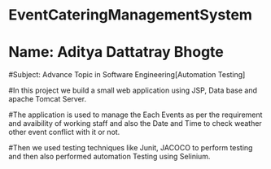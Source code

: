 # EventCateringManagementSystem

# Name: Aditya Dattatray Bhogte

#Subject: Advance Topic in Software Engineering[Automation Testing]

#In this project we build a small web application using JSP, Data base and apache Tomcat Server. 

#The application is used to manage the Each Events as  per the requirement and avaibility of working staff and also the Date and Time to check weather other event conflict with it or not.

#Then we used testing techniques like Junit, JACOCO to perform testing and then also performed automation Testing using Selinium.
